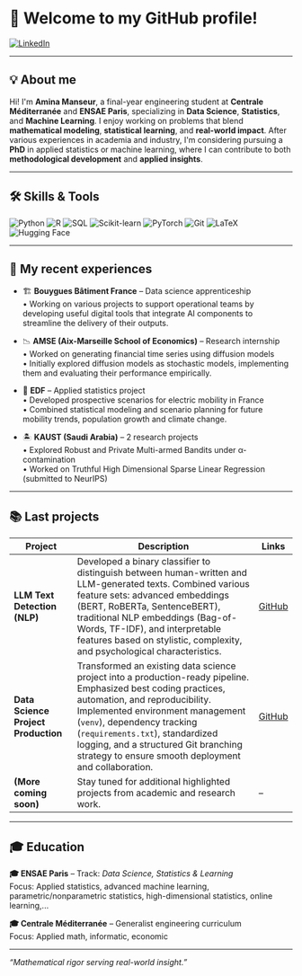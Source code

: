 # 👋 Welcome to my GitHub profile!

[![LinkedIn](https://img.shields.io/badge/LinkedIn-Amina%20Manseur-blue?logo=linkedin)](https://www.linkedin.com/in/amina-manseur/)
<!-- Ajoute d'autres badges si besoin -->

---

## 💡 About me

Hi! I'm **Amina Manseur**, a final-year engineering student at **Centrale Méditerranée** and **ENSAE Paris**, specializing in **Data Science**, **Statistics**, and **Machine Learning**.
I enjoy working on problems that blend **mathematical modeling**, **statistical learning**, and **real-world impact**.
After various experiences in academia and industry, I'm considering pursuing a **PhD** in applied statistics or machine learning, where I can contribute to both **methodological development** and **applied insights**.

---

## 🛠️ Skills & Tools

![Python](https://img.shields.io/badge/Python-3776AB?logo=python&logoColor=white)
![R](https://img.shields.io/badge/R-276DC3?logo=r&logoColor=white)
![SQL](https://img.shields.io/badge/SQL-003B57?logo=postgresql&logoColor=white)
![Scikit-learn](https://img.shields.io/badge/scikit--learn-F7931E?logo=scikit-learn&logoColor=white)
![PyTorch](https://img.shields.io/badge/PyTorch-EE4C2C?logo=pytorch&logoColor=white)
![Git](https://img.shields.io/badge/Git-F05032?logo=git&logoColor=white)
![LaTeX](https://img.shields.io/badge/LaTeX-47A141?logo=latex&logoColor=white)
![Hugging Face](https://img.shields.io/badge/HuggingFace-transformers-yellow?logo=huggingface&logoColor=white)


---

## 🔎 My recent experiences

- 🏗️ **Bouygues Bâtiment France** – Data science apprenticeship  
   • Working on various projects to support operational teams by developing useful digital tools that integrate AI components to streamline the delivery of their outputs.

- 📉 **AMSE (Aix-Marseille School of Economics)** – Research internship  
  • Worked on generating financial time series using diffusion models  
  • Initially explored diffusion models as stochastic models, implementing them and evaluating their performance empirically.

- 🔌 **EDF** – Applied statistics project  
  • Developed prospective scenarios for electric mobility in France  
  • Combined statistical modeling and scenario planning for future mobility trends, population growth and climate change.

- 🏝️ **KAUST (Saudi Arabia)** – 2 research projects  
  • Explored Robust and Private Multi-armed Bandits under α-contamination  
  • Worked on Truthful High Dimensional Sparse Linear Regression (submitted to NeurIPS)

---

## 📚 Last projects

| Project | Description | Links |
|--------|-------------|-------|
| **LLM Text Detection (NLP)** | Developed a binary classifier to distinguish between human-written and LLM-generated texts. Combined various feature sets: advanced embeddings (BERT, RoBERTa, SentenceBERT), traditional NLP embeddings (Bag-of-Words, TF-IDF), and interpretable features based on stylistic, complexity, and psychological characteristics.| [GitHub](https://github.com/AminaManseur29/ENSAE_NLP_project) |
| **Data Science Project Production** | Transformed an existing data science project into a production-ready pipeline. Emphasized best coding practices, automation, and reproducibility. Implemented environment management (`venv`), dependency tracking (`requirements.txt`), standardized logging, and a structured Git branching strategy to ensure smooth deployment and collaboration. | [GitHub](https://github.com/AminaManseur29/Miseenprod_projet) |
| **(More coming soon)** | Stay tuned for additional highlighted projects from academic and research work. | – |

---

## 🎓 Education

**🎓 ENSAE Paris** – Track: *Data Science, Statistics & Learning*  
Focus: Applied statistics, advanced machine learning, parametric/nonparametric statistics, high-dimensional statistics, online learning,...

**🎓 Centrale Méditerranée** – Generalist engineering curriculum  
Focus: Applied math, informatic, economic


---

_“Mathematical rigor serving real-world insight.”_
